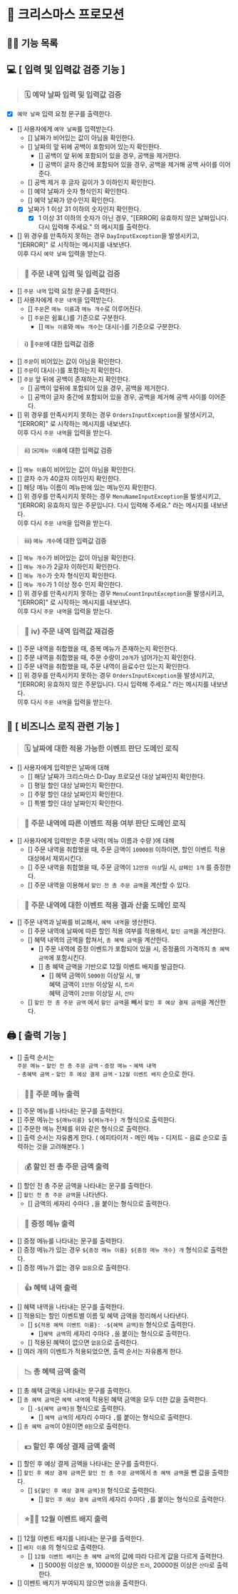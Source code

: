 # 🎅 크리스마스 프로모션

## 👨‍💻 기능 목록

## 💻 [ 입력 및 입력값 검증 기능 ]

> ### 🗓 예약 날짜 입력 및 입력값 검증

- [x] `예약 날짜` 입력 요청 문구를 출력한다.
- [] 사용자에게 `예약 날짜`를 입력받는다.
    - [] 날짜가 비어있는 값이 아님을 확인한다.
    - [] 날짜의 앞 뒤에 공백이 포함되어 있는지 확인한다.
        - [] 공백이 앞 뒤에 포함되어 있을 경우, 공백을 제거한다.
        - [] 공백이 글자 중간에 포함되어 있을 경우, 공백을 제거해 공백 사이를 이어준다.
    - [] 공백 제거 후 글자 길이가 3 이하인지 확인한다.
    - [] 예약 날짜가 숫자 형식인지 확인한다.
    - [] 예약 날짜가 양수인지 확인한다.
    - [x] 날짜가 1 이상 31 이하의 숫자인지 확인한다.
        - [x] 1 이상 31 이하의 숫자가 아닌 경우, "[ERROR] 유효하지 않은 날짜입니다. 다시 입력해 주세요." 의 메시지를 출력한다.
- [] 위 경우를 만족하지 못하는 경우 `DayInputException`을 발생시키고,<br>
  "[ERROR]" 로 시작하는 메시지를 내보낸다.<br>이후 다시 `예약 날짜` 입력을 받는다.

> ### 🔖 주문 내역 입력 및 입력값 검증

- [] `주문 내역` 입력 요청 문구를 출력한다.
- [] 사용자에게 `주문 내역`을 입력받는다.
    - [] `주문`은 `메뉴 이름`과 `메뉴 개수`로 이루어진다.
    - [] `주문`은 쉼표(,)를 기준으로 구분한다.
        - [] `메뉴 이름`와 `메뉴 개수`는 대시(-)를 기준으로 구분한다.

> #### i) 🙋`주문`에 대한 입력값 검증

- [] `주문`이 비어있는 값이 아님을 확인한다.
- [] `주문`이 대시(-)를 포함하는지 확인한다.
- [] `주문` 앞 뒤에 공백이 존재하는지 확인한다.
    - [] 공백이 앞뒤에 포함되어 있을 경우, 공백을 제거한다.
    - [] 공백이 글자 중간에 포함되어 있을 경우, 공백을 제거해 공백 사이를 이어준다.
- [] 위 경우를 만족시키지 못하는 경우 `OrdersInputException`을 발생시키고,<br>
  "[ERROR]" 로 시작하는 메시지를 내보낸다.<br>이후 다시 `주문 내역`을 입력을 받는다.

> #### ii) ✉️`메뉴 이름`에 대한 입력값 검증

- [] `메뉴 이름`이 비어있는 값이 아님을 확인한다.
- [] 글자 수가 40글자 이하인지 확인한다.
- [] 해당 메뉴 이름이 메뉴판에 있는 메뉴인지 확인한다.
- [] 위 경우를 만족시키지 못하는 경우 `MenuNameInputException`을 발생시키고,<br>
  "[ERROR] 유효하지 않은 주문입니다. 다시 입력해 주세요." 라는 메시지를 내보낸다.<br>이후 다시 `주문 내역`을 입력을 받는다.

> #### iii) `메뉴 개수`에 대한 입력값 검증

- [] `메뉴 개수`가 비어있는 값이 아님을 확인한다.
- [] `메뉴 개수`가 2글자 이하인지 확인한다.
- [] `메뉴 개수`가 숫자 형식인지 확인한다.
- [] `메뉴 개수`가 1 이상 정수 인지 확인한다.
- [] 위 경우를 만족시키지 못하는 경우 `MenuCountInputException`을 발생시키고,<br>
  "[ERROR]" 로 시작하는 메시지를 내보낸다.<br>이후 다시 `주문 내역`을 입력을 받는다.

> ### 🔖 iv) 주문 내역 입력값 재검증

- [] 주문 내역을 취합했을 때, 중복 메뉴가 존재하는지 확인한다.
- [] 주문 내역을 취합했을 때, 주문 수량이 `20개`가 넘어가는지 확인한다.
- [] 주문 내역을 취합했을 때, 주문 내역이 음료수만 있는지 확인한다.
- [] 위 경우를 만족시키지 못하는 경우 `OrdersInputException`을 발생시키고,<br>
  "[ERROR] 유효하지 않은 주문입니다. 다시 입력해 주세요." 라는 메시지를 내보낸다.<br>이후 다시 `주문 내역`을 입력을 받는다.

## 🧩 [ 비즈니스 로직 관련 기능 ]

> ### 🗓 날짜에 대한 적용 가능한 이벤트 판단 도메인 로직

- [] 사용자에게 입력받은 날짜에 대해
    - [] 해당 날짜가 크리스마스 D-Day 프로모션 대상 날짜인지 확인한다.
    - [] 평일 할인 대상 날짜인지 확인한다.
    - [] 주말 할인 대상 날짜인지 확인한다.
    - [] 특별 할인 대상 날짜인지 확인한다.

> ### 🔖 주문 내역에 따른 이벤트 적용 여부 판단 도메인 로직

- [] 사용자에게 입력받은 주문 내역( 메뉴 이름과 수량 )에 대해
    - [] 주문 내역을 취합했을 때, 주문 금액이 `10000원` 이하이면, 할인 이벤트 적용 대상에서 제외시킨다.
    - [] 주문 내역을 취합했을 때, 주문 금액이 `12만원 이상`일 시, `샴페인 1개` 를 증정한다.
    - [] 주문 내역을 이용해서 `할인 전 총 주문 금액`을 계산할 수 있다.

> ### 🎄 주문 내역에 대한 이벤트 적용 결과 산출 도메인 로직

- [] 주문 내역과 날짜를 비교해서, `혜택 내역`을 생산한다.
    - [] 주문 내역에 날짜에 따른 할인 적용 여부를 적용해서, `할인 금액`을 계산한다.
    - [] 혜택 내역의 금액을 합쳐서, `총 혜택 금액`을 계산한다.
        - [] 주문 내역에 증정 이벤트가 포함되어 있을 시, 증정품의 가격까지 `총 혜택 금액`에 포함시킨다.
        - [] 총 혜택 금액을 기반으로 12월 이벤트 배지를 발급한다.
            - [] 혜택 금액이 `5000원` 이상일 시, `별`
              <br> 혜택 금액이 `1만원` 이상일 시, `트리`
              <br> 혜택 금액이 `2만원` 이상일 시, `산타`
    - [] `할인 전 총 주문 금액` 에서 `할인 금액`을 빼서 `할인 후 예상 결제 금액`을 계산한다.

## 🖨 [ 출력 기능 ]

- [] 출력 순서는 <br>`주문 메뉴` - `할인 전 총 주문 금액` - `증정 메뉴` - `혜택 내역`<br>- `총혜택 금액` - `할인 후 예상 결제 금액` - `12월 이벤트 배지` 순으로 한다.

> ### 🙋‍♂️ 주문 메뉴 출력

- [] 주문 메뉴를 나타내는 문구를 출력한다.
- [] 주문 메뉴는 `${메뉴이름} ${메뉴개수} 개`  형식으로 출력한다.
- [] 주문한 메뉴 전체를 위와 같은 형식으로 출력한다.
- [] 출력 순서는 자유롭게 한다. ( 에피타이저 - 메인 메뉴 - 디저트 - 음료 순으로 출력하는 것을 고려해본다. )

> ### 💰 할인 전 총 주문 금액 출력

- [] 할인 전 총 주문 금액을 나타내는 문구를 출력한다.
- [] `할인 전 총 주문 금액`을 나타낸다.
    - [] 금액의 세자리 수마다 `,`을 붙이는 형식으로 출력한다.

> ### 🎁 증정 메뉴 출력

- [] 증정 메뉴를 나타내는 문구를 출력한다.
- [] 증정 메뉴가 있는 경우 `${증정 메뉴 이름} ${증정 메뉴 개수} 개`  형식으로 출력한다.
- [] 증정 메뉴가 없는 경우 `없음`으로 출력한다.

> ### 👍 혜택 내역 출력

- [] 혜택 내역을 나타내는 문구를 출력한다.
- [] 적용되는 할인 이벤트별 이름 및 혜택 금액을 정리해서 나타낸다.
    - [] `${적용 혜택 이벤트 이름}: -${혜택 금액}원` 형식으로 출력한다.
        - []`혜택 금액`의 세자리 수마다 `,`을 붙이는 형식으로 출력한다.
    - [] 적용된 혜택이 없으면 `없음`으로 출력한다.
- [] 여러 개의 이벤트가 적용되었으면, 출력 순서는 자유롭게 한다.

> ### 📉 총 혜택 금액 출력

- [] 총 혜택 금액을 나타내는 문구를 출력한다.
- [] `총 혜택 금액`은 `혜택 내역`에 적용된 혜택 금액을 모두 더한 값을 출력한다.
    - [] `-${혜택 금액}원` 형식으로 출력한다.
        - [] `혜택 금액`의 세자리 수마다 `,`를 붙이는 형식으로 출력한다.
- [] `총 혜택 금액`이 0원이면 `0원`으로 출력한다.

> ### 💵 할인 후 예상 결제 금액 출력

- [] 할인 후 예상 결제 금액을 나타내는 문구를 출력한다.
- [] `할인 후 예상 결제 금액`은 `할인 전 총 주문 금액`에서 `총 혜택 금액`을 뺀 값을 출력한다.
    - [] `${할인 후 예상 결제 금액}원` 형식으로 출력한다.
        - [] `할인 후 예상 결제 금액`의 세자리 수마다 `,`를 붙이는 형식으로 출력한다.

> ### ⭐🎄🎅 12월 이벤트 배지 출력

- [] 12월 이벤트 배지를 나타내는 문구를 출력한다.
- [] `배지 이름` 의 형식으로 출력한다.
    - [] `12월 이벤트 배지`는 `총 혜택 금액`의 값에 따라 다르게 값을 다르게 출력한다.
        - [] 5000원 이상은 `별`, 10000원 이상은 `트리`, 20000원 이상은 `산타`로 출력한다.
- [] 이벤트 배지가 부여되지 않으면 `없음`을 출력한다.